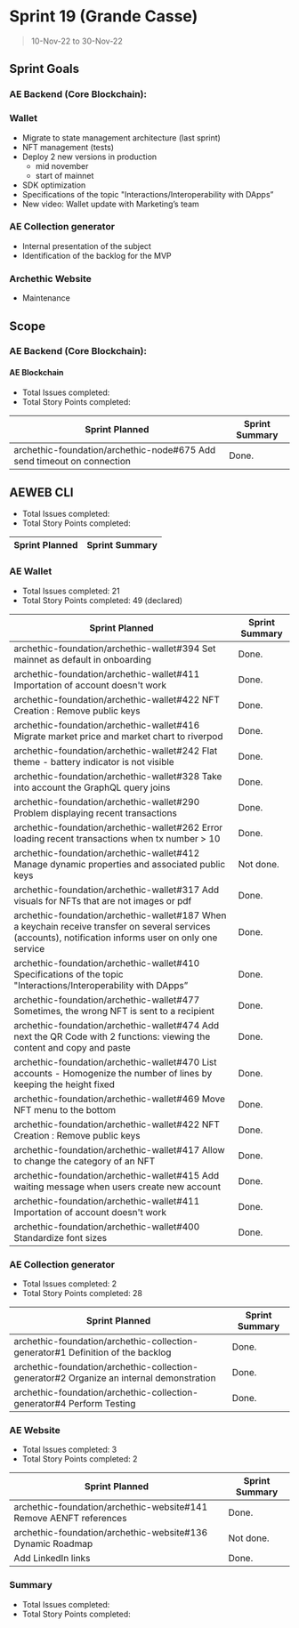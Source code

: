 # Sprint 19 (Grande Casse)

> 10-Nov-22 to 30-Nov-22

## Sprint Goals

### AE Backend (Core Blockchain):

### Wallet
- Migrate to state management architecture (last sprint)
- NFT management (tests)
- Deploy 2 new versions in production
    - mid november
    - start of mainnet
- SDK optimization
- Specifications of the topic "Interactions/Interoperability with DApps”
- New video: Wallet update with Marketing’s team

### AE Collection generator
- Internal presentation of the subject
- Identification of the backlog for the MVP

### Archethic Website
- Maintenance

## Scope

### AE Backend (Core Blockchain):

#### AE Blockchain

- Total Issues completed: 
- Total Story Points completed: 

| Sprint Planned                                                                                                  | Sprint Summary |
| ------------------------------------------------------------------------------------------------------          | -------------- |
archethic-foundation/archethic-node#675 Add send timeout on connection                                            | Done.          |

## AEWEB CLI

- Total Issues completed: 
- Total Story Points completed: 

| Sprint Planned                                                                                                  | Sprint Summary |
| ------------------------------------------------------------------------------------------------------          | -------------- |



### AE Wallet

- Total Issues completed: 21
- Total Story Points completed: 49 (declared) 

| Sprint Planned                                                                                                                  | Sprint Summary |
| -----------------------------------------------------------------------------------------------------------                     | -------------- |
archethic-foundation/archethic-wallet#394 Set mainnet as default in onboarding | Done. |
archethic-foundation/archethic-wallet#411 Importation of account doesn't work | Done. |
archethic-foundation/archethic-wallet#422 NFT Creation : Remove public keys | Done. |
archethic-foundation/archethic-wallet#416 Migrate market price and market chart to riverpod | Done. |
archethic-foundation/archethic-wallet#242 Flat theme - battery indicator is not visible | Done. |
archethic-foundation/archethic-wallet#328 Take into account the GraphQL query joins | Done. |
archethic-foundation/archethic-wallet#290 Problem displaying recent transactions | Done. |
archethic-foundation/archethic-wallet#262 Error loading recent transactions when tx number > 10 | Done. |
archethic-foundation/archethic-wallet#412 Manage dynamic properties and associated public keys | Not done. |
archethic-foundation/archethic-wallet#317 Add visuals for NFTs that are not images or pdf | Done. |
archethic-foundation/archethic-wallet#187 When a keychain receive transfer on several services (accounts), notification informs user on only one service | Done. |
archethic-foundation/archethic-wallet#410 Specifications of the topic "Interactions/Interoperability with DApps” | Done. |
archethic-foundation/archethic-wallet#477 Sometimes, the wrong NFT is sent to a recipient | Done. |
archethic-foundation/archethic-wallet#474 Add next the QR Code with 2 functions: viewing the content and copy and paste | Done. |
archethic-foundation/archethic-wallet#470 List accounts - Homogenize the number of lines by keeping the height fixed | Done. |
archethic-foundation/archethic-wallet#469 Move NFT menu to the bottom | Done. |
archethic-foundation/archethic-wallet#422 NFT Creation : Remove public keys | Done. |
archethic-foundation/archethic-wallet#417 Allow to change the category of an NFT | Done. |
archethic-foundation/archethic-wallet#415 Add waiting message when users create new account | Done. |
archethic-foundation/archethic-wallet#411 Importation of account doesn't work | Done. |
archethic-foundation/archethic-wallet#400 Standardize font sizes | Done. |

### AE Collection generator

- Total Issues completed: 2
- Total Story Points completed: 28

| Sprint Planned                                                                                           | Sprint Summary |
| -------------------------------------------------------------------------------------------------------- | -------------- |
archethic-foundation/archethic-collection-generator#1 Definition of the backlog | Done. |
archethic-foundation/archethic-collection-generator#2 Organize an internal demonstration | Done. |
archethic-foundation/archethic-collection-generator#4 Perform Testing | Done. |

### AE Website 

- Total Issues completed: 3
- Total Story Points completed: 2

| Sprint Planned                                                                                           | Sprint Summary |
| -------------------------------------------------------------------------------------------------------- | -------------- |
archethic-foundation/archethic-website#141 Remove AENFT references | Done. |
archethic-foundation/archethic-website#136 Dynamic Roadmap | Not done. |
Add LinkedIn links | Done. |



### Summary

- Total Issues completed: 
- Total Story Points completed: 
